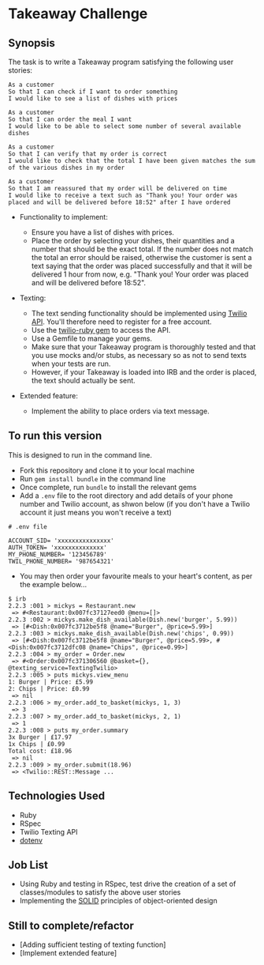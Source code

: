 Takeaway Challenge
=======================

## Synopsis

The task is to write a Takeaway program satisfying the following user stories:

```
As a customer
So that I can check if I want to order something
I would like to see a list of dishes with prices

As a customer
So that I can order the meal I want
I would like to be able to select some number of several available dishes

As a customer
So that I can verify that my order is correct
I would like to check that the total I have been given matches the sum of the various dishes in my order

As a customer
So that I am reassured that my order will be delivered on time
I would like to receive a text such as "Thank you! Your order was placed and will be delivered before 18:52" after I have ordered
```

* Functionality to implement:
  * Ensure you have a list of dishes with prices.
  * Place the order by selecting your dishes, their quantities and a number that should be the exact total. If the number does not match the total an error should be raised, otherwise the customer is sent a text saying that the order was placed successfully and that it will be delivered 1 hour from now, e.g. "Thank you! Your order was placed and will be delivered before 18:52".

* Texting:
  * The text sending functionality should be implemented using [Twilio API](https://www.twilio.com/api). You'll therefore need to register for a free account.
  * Use the [twilio-ruby gem](https://github.com/twilio/twilio-ruby) to access the API.
  * Use a Gemfile to manage your gems.
  * Make sure that your Takeaway program is thoroughly tested and that you use mocks and/or stubs, as necessary so as not to send texts when your tests are run.
  * However, if your Takeaway is loaded into IRB and the order is placed, the text should actually be sent.

* Extended feature:
  * Implement the ability to place orders via text message.


## To run this version

This is designed to run in the command line.

- Fork this repository and clone it to your local machine
- Run `gem install bundle` in the command line
- Once complete, run `bundle` to install the relevant gems
- Add a `.env` file to the root directory and add details of your phone number and Twilio account, as shwon below (if you don't have a Twilio account it just means you won't receive a text)
```
# .env file

ACCOUNT_SID= 'xxxxxxxxxxxxxxx'
AUTH_TOKEN= 'xxxxxxxxxxxxxx'
MY_PHONE_NUMBER= '123456789'
TWIL_PHONE_NUMBER= '987654321'
```
- You may then order your favourite meals to your heart's content, as per the example below...

```
$ irb
2.2.3 :001 > mickys = Restaurant.new
 => #<Restaurant:0x007fc37127eed0 @menu=[]>
2.2.3 :002 > mickys.make_dish_available(Dish.new('burger', 5.99))
 => [#<Dish:0x007fc3712be5f8 @name="Burger", @price=5.99>]
2.2.3 :003 > mickys.make_dish_available(Dish.new('chips', 0.99))
 => [#<Dish:0x007fc3712be5f8 @name="Burger", @price=5.99>, #<Dish:0x007fc3712dfc08 @name="Chips", @price=0.99>]
2.2.3 :004 > my_order = Order.new
 => #<Order:0x007fc371306560 @basket={}, @texting_service=TextingTwilio>
2.2.3 :005 > puts mickys.view_menu
1: Burger | Price: £5.99
2: Chips | Price: £0.99
 => nil
2.2.3 :006 > my_order.add_to_basket(mickys, 1, 3)
 => 3
2.2.3 :007 > my_order.add_to_basket(mickys, 2, 1)
 => 1
2.2.3 :008 > puts my_order.summary
3x Burger | £17.97
1x Chips | £0.99
Total cost: £18.96
 => nil
2.2.3 :009 > my_order.submit(18.96)
 => <Twilio::REST::Message ...
```


## Technologies Used

- Ruby
- RSpec
- Twilio Texting API
- [dotenv](https://github.com/bkeepers/dotenv)


## Job List

- Using Ruby and testing in RSpec, test drive the creation of a set of classes/modules to satisfy the above user stories
- Implementing the [SOLID](https://en.wikipedia.org/wiki/SOLID_(object-oriented_design)) principles of object-oriented design


## Still to complete/refactor

- [Adding sufficient testing of texting function]
- [Implement extended feature]
